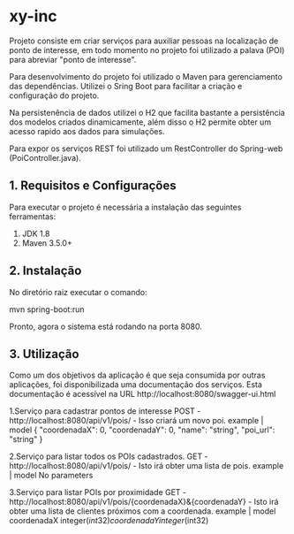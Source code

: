 # xy-inc

Projeto consiste em criar serviços para auxiliar pessoas na localização de ponto de interesse, em todo momento no projeto foi utilizado a palava (POI) para abreviar "ponto de interesse".

Para desenvolvimento do projeto foi utilizado o Maven para gerenciamento das dependências. Utilizei o Sring Boot para facilitar a criação e configuração do projeto.

Na persistenência de dados utilizei o H2 que facilita bastante a persistência dos modelos criados dinamicamente, além disso o H2 permite obter um acesso rapido aos dados para simulações.

Para expor os serviços REST foi utilizado um RestController do Spring-web (PoiController.java).


## 1. Requisitos e Configurações

Para executar o projeto é necessária a instalação das seguintes ferramentas:
1. JDK 1.8
2. Maven 3.5.0+


## 2. Instalação

No diretório raiz executar o comando:

mvn spring-boot:run

Pronto, agora o sistema está rodando na porta 8080.


## 3. Utilização
Como um dos objetivos da aplicação é que seja consumida por outras aplicações, foi disponibilizada uma documentação dos serviços. Esta documentação é acessível na URL http://localhost:8080/swagger-ui.html

1.Serviço para cadastrar pontos de interesse
POST - http://localhost:8080/api/v1/pois/  - Isso criará um novo poi.
example | model
{
  "coordenadaX": 0,
  "coordenadaY": 0,
  "name": "string",
  "poi_url": "string"
}

2.Serviço para listar todos os POIs cadastrados.
GET - http://localhost:8080/api/v1/pois/  - Isto irá obter uma lista de pois.
example | model
No parameters

3.Serviço para listar POIs por proximidade
GET - http://localhost:8080/api/v1/pois/{coordenadaX}&{coordenadaY}  - Isto irá obter uma lista de clientes próximos com a coordenada.
example | model
coordenadaX integer($int32)
coordenadaY integer($int32)
